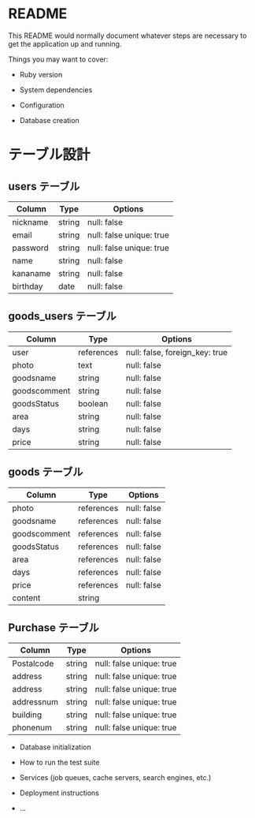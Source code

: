 # README

This README would normally document whatever steps are necessary to get the
application up and running.

Things you may want to cover:

* Ruby version

* System dependencies

* Configuration

* Database creation

# テーブル設計

## users テーブル

| Column   | Type   | Options     |
| -------- | ------ | ----------- |
| nickname | string | null: false |
| email    | string | null: false unique: true|
| password | string | null: false unique: true|
| name     | string | null: false |
| kananame | string | null: false |
| birthday |  date  | null: false |

## goods_users テーブル

| Column      | Type       | Options                        |
| ------      | ---------- | ------------------------------ |
| user        | references | null: false, foreign_key: true |
| photo       | text       | null: false |
| goodsname   | string     | null: false |
| goodscomment| string     | null: false |
| goodsStatus | boolean    | null: false |
| area        | string     | null: false |
| days        | string     | null: false |
| price       | string     | null: false |

## goods テーブル

| Column  | Type       | Options                        |
| ------- | ---------- | ------------------------------ |
| photo       | references | null: false |
| goodsname   | references | null: false |
| goodscomment| references | null: false |
| goodsStatus | references | null: false |
| area        | references | null: false |
| days        | references | null: false |
| price       | references | null: false |
| content     | string     |             |

## Purchase テーブル

| Column       | Type       | Options                        |
| -------      | ---------- | ------------------------------ |
| Postalcode   | string | null: false unique: true|
| address      | string | null: false unique: true|
| address      | string | null: false unique: true|
| addressnum   | string | null: false unique: true|
| building     | string | null: false unique: true|
| phonenum     | string | null: false unique: true|



* Database initialization

* How to run the test suite

* Services (job queues, cache servers, search engines, etc.)

* Deployment instructions

* ...
